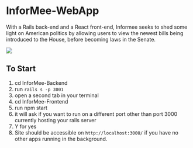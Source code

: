 # InforMee-WebApp
With a Rails back-end and a React front-end, Informee seeks to shed some light on American politics by allowing users to view the newest bills being introduced to the House, before becoming laws in the Senate.

![](InforMee.gif)

## To Start

1. cd InforMee-Backend
2. run `rails s -p 3001`
3. open a second tab in your terminal
4. cd InforMee-Frontend
5. run npm start
6. it will ask if you want to run on a different port other than port 3000 currently hosting your rails server
7. Y for yes
8. Site should be accessible on `http://localhost:3000/` if you have no other apps running in the background.
